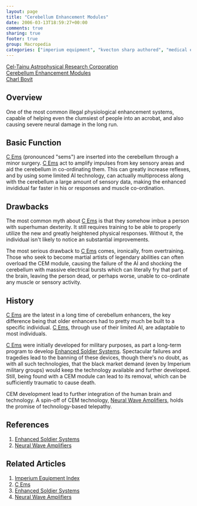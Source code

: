 ```yaml
---
layout: page
title: "Cerebellum Enhancement Modules"
date: 2006-03-13T18:59:27+00:00
comments: true
sharing: true
footer: true
group: Macropedia
categories: ["imperium equipment", "kvecton sharp authored", "medical equipment"]
---
```


<div class='row'>
	<div class='col-md-4'><a href='/macropedia/celtainu'>Cel-Tainu Astrophysical Research Corporation</a></div>
	<div class='col-md-4'><a href='/macropedia/cerebellum-enhancement-modules'>Cerebellum Enhancement Modules</a></div>
	<div class='col-md-4'><a href='/macropedia/charl-bovit'>Charl Bovit</a></div>
</div>


## Overview

One of the most common illegal physiological enhancement systems, capable of helping even the clumsiest of people into an acrobat, and also causing severe neural damage in the long run.

## Basic Function

[C Ems](/macropedia/c-ems) (pronounced "sems") are inserted into the cerebellum through a minor surgery.  [C Ems](/macropedia/c-ems) act to amplify impulses from key sensory areas and aid the cerebellum in co-ordinating them.  This can greatly increase reflexes, and by using some limited AI technology, can actually multiprocess along with the cerebellum a large amount of sensory data, making the enhanced invididual far faster in his or responses and muscle co-ordination.

## Drawbacks

The most common myth about [C Ems](/macropedia/c-ems) is that they somehow imbue a person with superhuman dexterity.  It still requires training to be able to properly utilize the new and greatly heightened physical responses.  Without it, the individual isn't likely to notice an substantial improvements.

The most serious drawback to [C Ems](/macropedia/c-ems) comes, ironically, from overtraining.  Those who seek to become martial artists of legendary abilities can often overload the CEM module, causing the failure of the AI and shocking the cerebellum with massive electrical bursts which can literally fry that part of the brain, leaving the person dead, or perhaps worse, unable to co-ordinate any muscle or sensory activity.

## History

[C Ems](/macropedia/c-ems) are the latest in a long time of cerebellum enhancers, the key difference being that older enhancers had to pretty much be built to a specific individual.  [C Ems](/macropedia/c-ems), through use of their limited AI, are adaptable to most individuals.

[C Ems](/macropedia/c-ems) were initially developed for military purposes, as part  a long-term program to develop [Enhanced Soldier Systems](/macropedia/enhanced-soldier-systems).  Spectacular failures and tragedies lead to the banning of these devices, though there's no doubt, as with all such technologies, that the black market demand (even by Imperium military groups) would keep the technology available and further developed.  Still, being found with a CEM module can lead to its removal, which can be sufficiently traumatic to cause death.

CEM development lead to further integration of the human brain and technology.  A spin-off of CEM technology, [Neural Wave Amplifiers](/macropedia/neural-wave-amplifiers), holds the promise of technology-based telepathy.

## References
1. [Enhanced Soldier Systems](/macropedia/enhanced-soldier-systems)
1. [Neural Wave Amplifiers](/macropedia/neural-wave-amplifiers)

## Related Articles

1. [Imperium Equipment Index](/macropedia/imperium-equipment-index)
2. [C Ems](/macropedia/c-ems)
3. [Enhanced Soldier Systems](/macropedia/enhanced-soldier-systems)
4. [Neural Wave Amplifiers](/macropedia/neural-wave-amplifiers)



  
